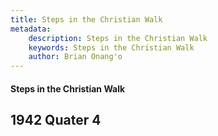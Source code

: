 ```yaml
---
title: Steps in the Christian Walk
metadata:
    description: Steps in the Christian Walk
    keywords: Steps in the Christian Walk
    author: Brian Onang'o
---
```


#### Steps in the Christian Walk

## 1942 Quater 4
